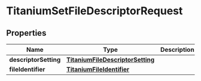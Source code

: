 

# TitaniumSetFileDescriptorRequest


## Properties

| Name | Type | Description | Notes |
|------------ | ------------- | ------------- | -------------|
|**descriptorSetting** | [**TitaniumFileDescriptorSetting**](TitaniumFileDescriptorSetting.md) |  |  [optional] |
|**fileIdentifier** | [**TitaniumFileIdentifier**](TitaniumFileIdentifier.md) |  |  [optional] |



